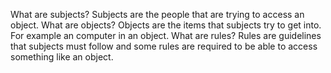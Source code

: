 What are subjects? Subjects are the people that are trying to access an object.
What are objects? Objects are the items that subjects try to get into. For example an computer in an object. 
What are rules? Rules are guidelines that subjects must follow and some rules are required to be able to access something like an object. 
 
